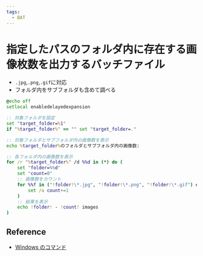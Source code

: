 ```yaml
---
tags:
  - BAT
---
```


# 指定したパスのフォルダ内に存在する画像枚数を出力するバッチファイル

- `.jpg`,`.png`,`.gif`に対応
- フォルダ内をサブフォルダも含めて調べる

```bat
@echo off
setlocal enabledelayedexpansion

:: 対象フォルダを設定
set "target_folder=%1"
if "%target_folder%" == "" set "target_folder=."

:: 対象フォルダとサブフォルダ内の画像数を表示
echo %target_folder%のフォルダとサブフォルダ内の画像数:

:: 各フォルダ内の画像数を表示
for /r "%target_folder%" /d %%d in (*) do (
    set "folder=%%d"
    set "count=0"
    :: 画像数をカウント
    for %%f in ("!folder!\*.jpg", "!folder!\*.png", "!folder!\*.gif") do (
        set /a count+=1
    )
    :: 結果を表示
    echo !folder! - !count! images
)
```

## Reference
- [Windows のコマンド](https://learn.microsoft.com/ja-jp/windows-server/administration/windows-commands/windows-commands)
